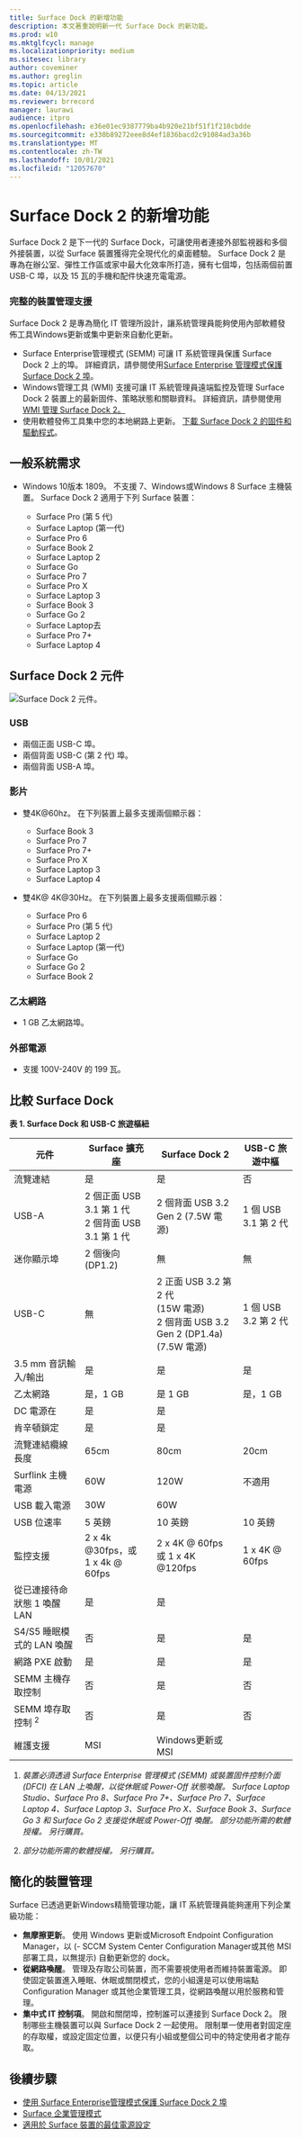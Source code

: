 ```yaml
---
title: Surface Dock 的新增功能
description: 本文著重說明新一代 Surface Dock 的新功能。
ms.prod: w10
ms.mktglfcycl: manage
ms.localizationpriority: medium
ms.sitesec: library
author: coveminer
ms.author: greglin
ms.topic: article
ms.date: 04/13/2021
ms.reviewer: brrecord
manager: laurawi
audience: itpro
ms.openlocfilehash: e36e01ec9387779ba4b920e21bf51f1f210cbdde
ms.sourcegitcommit: e330b89272eee8d4ef1836bacd2c91084ad3a36b
ms.translationtype: MT
ms.contentlocale: zh-TW
ms.lasthandoff: 10/01/2021
ms.locfileid: "12057670"
---
```

# <a name="whats-new-in-surface-dock-2"></a>Surface Dock 2 的新增功能

Surface Dock 2 是下一代的 Surface Dock，可讓使用者連接外部監視器和多個外接裝置，以從 Surface 裝置獲得完全現代化的桌面體驗。 Surface Dock 2 是專為在辦公室、彈性工作區或家中最大化效率所打造，擁有七個埠，包括兩個前置 USB-C 埠，以及 15 瓦的手機和配件快速充電電源。 

### <a name="full-device-management-support"></a>完整的裝置管理支援

Surface Dock 2 是專為簡化 IT 管理所設計，讓系統管理員能夠使用內部軟體發佈工具Windows更新或集中更新來自動化更新。

- Surface Enterprise管理模式 (SEMM) 可讓 IT 系統管理員保護 Surface Dock 2 上的埠。 詳細資訊，請參閱使用[Surface Enterprise 管理模式保護 Surface Dock 2 埠](https://techcommunity.microsoft.com/t5/surface-it-pro-blog/secure-surface-dock-2-ports-with-surface-enterprise-management/ba-p/1418999)。
-  Windows管理工具 (WMI) 支援可讓 IT 系統管理員遠端監控及管理 Surface Dock 2 裝置上的最新固件、策略狀態和關聯資料。 詳細資訊，請參閱使用[WMI 管理 Surface Dock 2。](surface-dock2-wmi.md)
- 使用軟體發佈工具集中您的本地網路上更新。 [下載 Surface Dock 2 的固件和驅動程式](https://www.microsoft.com/en-us/download/details.aspx?id=101317)。

## <a name="general-system-requirements"></a>一般系統需求

- Windows 10版本 1809。 不支援 7、Windows或Windows 8 Surface 主機裝置。 Surface Dock 2 適用于下列 Surface 裝置：

  - Surface Pro (第 5 代) 
  - Surface Laptop (第一代) 
  - Surface Pro 6
  - Surface Book 2
  - Surface Laptop 2
  - Surface Go
  - Surface Pro 7
  - Surface Pro X 
  - Surface Laptop 3
  - Surface Book 3
  - Surface Go 2
  - Surface Laptop去
  - Surface Pro 7+
  - Surface Laptop 4

## <a name="surface-dock-2-components"></a>Surface Dock 2 元件

![Surface Dock 2 元件。](./images/surface-dock2.png)
 
### <a name="usb"></a>USB

- 兩個正面 USB-C 埠。
- 兩個背面 USB-C (第 2 代) 埠。
- 兩個背面 USB-A 埠。 

### <a name="video"></a>影片
    
- 雙4K@60hz。 在下列裝置上最多支援兩個顯示器：

  - Surface Book 3
  - Surface Pro 7
  - Surface Pro 7+
  - Surface Pro X
  - Surface Laptop 3
  - Surface Laptop 4

- 雙4K@ 4K@30Hz。 在下列裝置上最多支援兩個顯示器：

  - Surface Pro 6
  - Surface Pro (第 5 代) 
  - Surface Laptop 2
  - Surface Laptop (第一代) 
  - Surface Go
  - Surface Go 2
  - Surface Book 2

### <a name="ethernet"></a>乙太網路

- 1 GB 乙太網路埠。 

### <a name="external-power-supply"></a>外部電源

- 支援 100V-240V 的 199 瓦。


## <a name="comparing-surface-dock"></a>比較 Surface Dock 

**表 1. Surface Dock 和 USB-C 旅遊樞紐**


| 元件                           | Surface 擴充座                                                | Surface Dock 2                                                                                      | USB-C 旅遊中樞 |
| ----------------------------------- | ----------------------------------------------------------- | --------------------------------------------------------------------------------------------------- | ---------------- |
| 流覽連結                            | 是                                                         | 是                                                                                                 | 否               |
| USB-A                               | 2 個正面 USB 3.1 第 1 代<br>2 個背面 USB 3.1 第 1 代 | 2 個背面 USB 3.2 Gen 2 (7.5W 電源)                                                             | 1 個 USB 3.1 第 2 代  |
| 迷你顯示埠                   | 2 個後向 (DP1.2)                                        | 無                                                                                                | 無             |
| USB-C                               | 無                                                        | 2 正面 USB 3.2 第 2 代<br> (15W 電源) <br>2 個背面 USB 3.2 Gen 2 (DP1.4a) <br> (7.5W 電源)  | 1 個 USB 3.2 第 2 代  |
| 3.5 mm 音訊輸入/輸出                 | 是                                                         | 是                                                                                                 | 是              |
| 乙太網路                            | 是，1 GB                                              | 是 1 GB                                                                                       | 是，1 GB   |
| DC 電源在                         | 是                                                         | 是                                                                                                 |                  |
| 肯辛頓鎖定                     | 是                                                         | 是                                                                                                 |                  |
| 流覽連結纜線長度               | 65cm                                                        | 80cm                                                                                                | 20cm             |
| Surflink 主機電源                 | 60W                                                         | 120W                                                                                                | 不適用              |
| USB 載入電源                      | 30W                                                         | 60W                                                                                                 |                  |
| USB 位速率                        | 5 英鎊                                                      | 10 英鎊                                                                                             | 10 英鎊          |
| 監控支援                     | 2 x 4k @30fps，或<br>1 x 4k @ 60fps                         | 2 x 4K @ 60fps<br> 或 1 x 4K @120fps                                                                                     | 1 x 4K @ 60fps   |
| 從已連接待命狀態 1 喚醒 LAN <sup></sup> | 是                                                         | 是                                                                                                 |                  |
| S4/S5 睡眠模式的 LAN 喚醒  | 否                                                          | 是                                                                                                 |          是        |
| 網路 PXE 啟動                    | 是                                                         | 是                                                                                                 |        是          |
| SEMM 主機存取控制            | 否                                                          | 是                                                                                                 | 否               |
| SEMM 埠存取控制 <sup> 2</sup>          | 否                                                          | 是                                                                                                 | 否               |
| 維護支援                   | MSI                                                         | Windows更新或 MSI                                                                               |                  |

 



1. *裝置必須透過 Surface Enterprise 管理模式 (SEMM) 或裝置固件控制介面 (DFCI) 在 LAN 上喚醒，以從休眠或 Power-Off 狀態喚醒。 Surface Laptop Studio、Surface Pro 8、Surface Pro 7+、Surface Pro 7、Surface Laptop 4、Surface Laptop 3、Surface Pro X、Surface Book 3、Surface Go 3 和 Surface Go 2 支援從休眠或 Power-Off 喚醒。  部分功能所需的軟體授權。 另行購買。*

2. *部分功能所需的軟體授權。 另行購買。*

## <a name="streamlined-device-management"></a>簡化的裝置管理

Surface 已透過更新Windows精簡管理功能，讓 IT 系統管理員能夠運用下列企業級功能：

- **無摩擦更新**。 使用 Windows 更新或Microsoft Endpoint Configuration Manager，以 (- SCCM System Center Configuration Manager或其他 MSI 部署工具，以無提示) 自動更新您的 dock。 
- **從網路喚醒**。 管理及存取公司裝置，而不需要視使用者而維持裝置電源。 即使固定裝置進入睡眠、休眠或關閉模式，您的小組還是可以使用端點 Configuration Manager 或其他企業管理工具，從網路喚醒以用於服務和管理。
- **集中式 IT 控制項**。 開啟和關閉埠，控制誰可以連接到 Surface Dock 2。 限制哪些主機裝置可以與 Surface Dock 2 一起使用。 限制單一使用者對固定座的存取權，或設定固定位置，以便只有小組或整個公司中的特定使用者才能存取。

## <a name="next-steps"></a>後續步驟

- [使用 Surface Enterprise管理模式保護 Surface Dock 2 埠](https://techcommunity.microsoft.com/t5/surface-it-pro-blog/secure-surface-dock-2-ports-with-surface-enterprise-management/ba-p/1418999)
- [Surface 企業管理模式](surface-enterprise-management-mode.md)
- [適用於 Surface 裝置的最佳電源設定](maintain-optimal-power-settings-on-Surface-devices.md)
